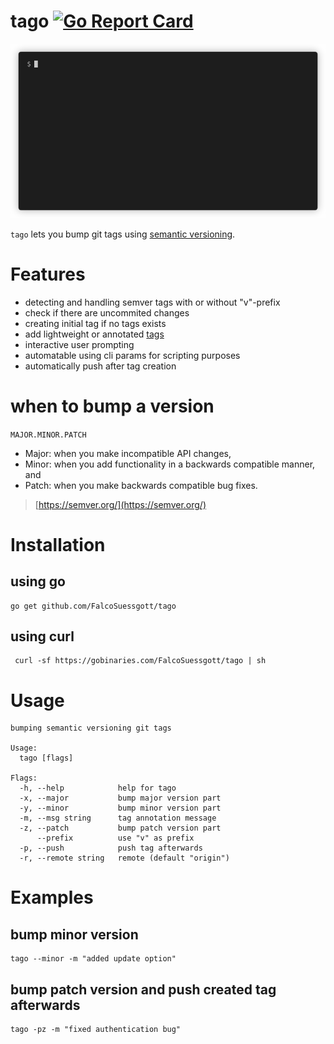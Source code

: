 # tago [![Go Report Card](https://goreportcard.com/badge/github.com/FalcoSuessgott/tago)](https://goreportcard.com/badge/github.com/FalcoSuessgott/tago) 

<p align="center">
  <img src="demo.gif" />
</p>

`tago` lets you bump git tags using [semantic versioning](https://semver.org/).

# Features
* detecting and handling semver tags with or without "v"-prefix
* check if there are uncommited changes 
* creating initial tag if no tags exists
* add lightweight or annotated [tags](https://git-scm.com/book/en/v2/Git-Basics-Tagging)
* interactive user prompting
* automatable using cli params for scripting purposes
* automatically push after tag creation

# when to bump a version
`MAJOR.MINOR.PATCH`
* Major: when you make incompatible API changes,
* Minor: when you add functionality in a backwards compatible manner, and
* Patch: when you make backwards compatible bug fixes.

> [https://semver.org/](https://semver.org/)

# Installation
## using go 
```
go get github.com/FalcoSuessgott/tago
```

## using curl
```
 curl -sf https://gobinaries.com/FalcoSuessgott/tago | sh
```


# Usage
```
bumping semantic versioning git tags

Usage:
  tago [flags]

Flags:
  -h, --help            help for tago
  -x, --major           bump major version part
  -y, --minor           bump minor version part
  -m, --msg string      tag annotation message
  -z, --patch           bump patch version part
      --prefix          use "v" as prefix
  -p, --push            push tag afterwards
  -r, --remote string   remote (default "origin")
```
# Examples

## bump minor version
```
tago --minor -m "added update option"
```

## bump patch version and push created tag afterwards
```
tago -pz -m "fixed authentication bug"
```